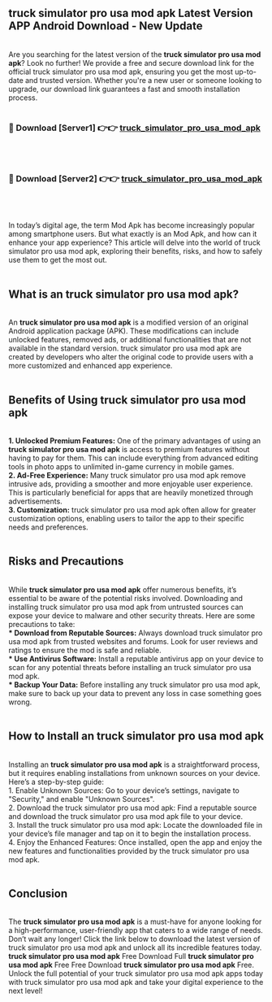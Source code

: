 ## truck simulator pro usa mod apk Latest Version APP Android Download - New Update
<br>
Are you searching for the latest version of the <strong>truck simulator pro usa mod apk</strong>? Look no further! We provide a free and secure download link for the official truck simulator pro usa mod apk, ensuring you get the most up-to-date and trusted version. Whether you're a new user or someone looking to upgrade, our download link guarantees a fast and smooth installation process.
<br>
<br>
<h3>🔴 Download [Server1] 👉👉 <a href="https://modyolo.store/truck+simulator+pro+usa+mod+apk">truck_simulator_pro_usa_mod_apk</a></h3><br>
<br>
<h3>🔴 Download [Server2] 👉👉 <a href="https://modyolo.store/truck+simulator+pro+usa+mod+apk">truck_simulator_pro_usa_mod_apk</a></h3><br>
<br>
<br>
In today’s digital age, the term Mod Apk has become increasingly popular among smartphone users. But what exactly is an Mod Apk, and how can it enhance your app experience? This article will delve into the world of truck simulator pro usa mod apk, exploring their benefits, risks, and how to safely use them to get the most out.
<br>
<br>
<h2>What is an truck simulator pro usa mod apk?</h2>
<br>
An <strong>truck simulator pro usa mod apk</strong> is a modified version of an original Android application package (APK). These modifications can include unlocked features, removed ads, or additional functionalities that are not available in the standard version. truck simulator pro usa mod apk are created by developers who alter the original code to provide users with a more customized and enhanced app experience.
<br>
<br>
<h2>Benefits of Using truck simulator pro usa mod apk</h2>
<br>
<strong> 1. Unlocked Premium Features:</strong> One of the primary advantages of using an <strong>truck simulator pro usa mod apk</strong> is access to premium features without having to pay for them. This can include everything from advanced editing tools in photo apps to unlimited in-game currency in mobile games.
<br>
<strong> 2. Ad-Free Experience:</strong> Many truck simulator pro usa mod apk remove intrusive ads, providing a smoother and more enjoyable user experience. This is particularly beneficial for apps that are heavily monetized through advertisements.
<br>
<strong> 3. Customization:</strong> truck simulator pro usa mod apk often allow for greater customization options, enabling users to tailor the app to their specific needs and preferences.
<br>
<br>
<h2>Risks and Precautions</h2>
<br>
While <strong>truck simulator pro usa mod apk</strong> offer numerous benefits, it’s essential to be aware of the potential risks involved. Downloading and installing truck simulator pro usa mod apk from untrusted sources can expose your device to malware and other security threats. Here are some precautions to take:
<br>
<strong> * Download from Reputable Sources:</strong> Always download truck simulator pro usa mod apk from trusted websites and forums. Look for user reviews and ratings to ensure the mod is safe and reliable.
<br>
<strong> * Use Antivirus Software:</strong> Install a reputable antivirus app on your device to scan for any potential threats before installing an truck simulator pro usa mod apk.
<br>
<strong> * Backup Your Data:</strong> Before installing any truck simulator pro usa mod apk, make sure to back up your data to prevent any loss in case something goes wrong.
<br>
<br>
<h2>How to Install an truck simulator pro usa mod apk</h2>
<br>
Installing an <strong>truck simulator pro usa mod apk</strong> is a straightforward process, but it requires enabling installations from unknown sources on your device. Here’s a step-by-step guide:
<br>
 1. Enable Unknown Sources: Go to your device’s settings, navigate to "Security," and enable "Unknown Sources".
<br>
 2. Download the truck simulator pro usa mod apk: Find a reputable source and download the truck simulator pro usa mod apk file to your device.
<br>
 3. Install the truck simulator pro usa mod apk: Locate the downloaded file in your device’s file manager and tap on it to begin the installation process.
<br>
 4. Enjoy the Enhanced Features: Once installed, open the app and enjoy the new features and functionalities provided by the truck simulator pro usa mod apk.
<br>
<br>
<h2><strong>Conclusion</strong></h2>
<br>
The <strong>truck simulator pro usa mod apk</strong> is a must-have for anyone looking for a high-performance, user-friendly app that caters to a wide range of needs. Don’t wait any longer! Click the link below to download the latest version of truck simulator pro usa mod apk and unlock all its incredible features today.
<br>
<strong>truck simulator pro usa mod apk</strong> Free Download Full <strong>truck simulator pro usa mod apk</strong> Free Free Download <strong>truck simulator pro usa mod apk</strong> Free.
<br>
Unlock the full potential of your truck simulator pro usa mod apk apps today with truck simulator pro usa mod apk and take your digital experience to the next level!